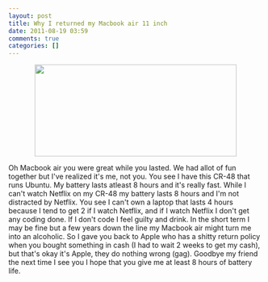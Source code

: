 ```yaml
---
layout: post
title: Why I returned my Macbook air 11 inch
date: 2011-08-19 03:59
comments: true
categories: []
---
```

<a onblur="try {parent.deselectBloggerImageGracefully();} catch(e) {}" href="http://1.bp.blogspot.com/-UtvkH6Dd4us/Tk3jC06SLbI/AAAAAAAADiU/e4dVN2OqOv0/s1600/macbookair.png"><img id="BLOGGER_PHOTO_ID_5642415545867447730" style="display: block; margin: 0px auto 10px; text-align: center; cursor: hand; width: 400px; height: 182px;" src="http://1.bp.blogspot.com/-UtvkH6Dd4us/Tk3jC06SLbI/AAAAAAAADiU/e4dVN2OqOv0/s400/macbookair.png" alt="" border="0" /></a>

Oh Macbook air you were great while you lasted. We had allot of fun together but I've realized it's me, not you. You see I have this CR-48 that runs Ubuntu. My battery lasts atleast 8 hours and it's really fast. While I can't watch Netflix on my CR-48 my battery lasts 8 hours and I'm not distracted by Netflix. You see I can't own a laptop that lasts 4 hours because I tend to get 2 if I watch Netflix, and if I watch Netflix I don't get any coding done. If I don't code I feel guilty and drink. In the short term I may be fine but a few years down the line my Macbook air might turn me into an alcoholic. So I gave you back to Apple who has a shitty return policy when you bought something in cash (I had to wait 2 weeks to get my cash), but that's okay it's Apple, they do nothing wrong (gag). Goodbye my friend the next time I see you I hope that you give me at least 8 hours of battery life.
